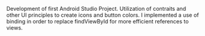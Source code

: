 Development of first Android Studio Project. Utilization of contraits and other UI principles to create icons and button colors. I implemented a use of binding in order to replace findViewById for more efficient references to views. 
